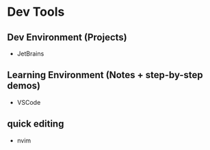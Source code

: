 # Dev Tools

## Dev Environment (Projects)

- JetBrains

## Learning Environment (Notes + step-by-step demos)

- VSCode

## quick editing

- nvim

